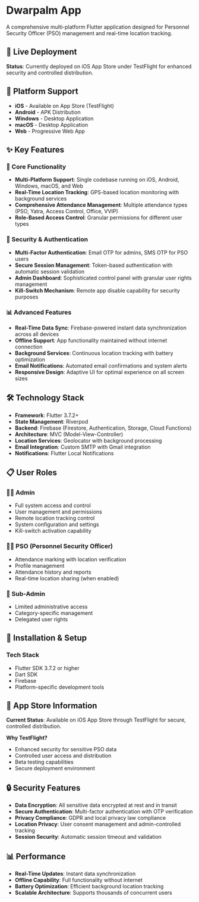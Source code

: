 #  Dwarpalm App

A comprehensive multi-platform Flutter application designed for Personnel Security Officer (PSO) management and real-time location tracking.

## 🚀 Live Deployment

**Status**: Currently deployed on iOS App Store under TestFlight for enhanced security and controlled distribution.

## 📱 Platform Support

- **iOS** - Available on App Store (TestFlight)
- **Android** - APK Distribution
- **Windows** - Desktop Application
- **macOS** - Desktop Application
- **Web** - Progressive Web App

## ✨ Key Features

### 🎯 Core Functionality
- **Multi-Platform Support**: Single codebase running on iOS, Android, Windows, macOS, and Web
- **Real-Time Location Tracking**: GPS-based location monitoring with background services
- **Comprehensive Attendance Management**: Multiple attendance types (PSO, Yatra, Access Control, Office, VVIP)
- **Role-Based Access Control**: Granular permissions for different user types

### 🔐 Security & Authentication
- **Multi-Factor Authentication**: Email OTP for admins, SMS OTP for PSO users
- **Secure Session Management**: Token-based authentication with automatic session validation
- **Admin Dashboard**: Sophisticated control panel with granular user rights management
- **Kill-Switch Mechanism**: Remote app disable capability for security purposes

### 📊 Advanced Features
- **Real-Time Data Sync**: Firebase-powered instant data synchronization across all devices
- **Offline Support**: App functionality maintained without internet connection
- **Background Services**: Continuous location tracking with battery optimization
- **Email Notifications**: Automated email confirmations and system alerts
- **Responsive Design**: Adaptive UI for optimal experience on all screen sizes

## 🛠️ Technology Stack

- **Framework**: Flutter 3.7.2+
- **State Management**: Riverpod
- **Backend**: Firebase (Firestore, Authentication, Storage, Cloud Functions)
- **Architecture**: MVC (Model-View-Controller)
- **Location Services**: Geolocator with background processing
- **Email Integration**: Custom SMTP with Gmail integration
- **Notifications**: Flutter Local Notifications

## 📋 User Roles

### 👨‍💼 Admin
- Full system access and control
- User management and permissions
- Remote location tracking control
- System configuration and settings
- Kill-switch activation capability

### 👮‍♂️ PSO (Personnel Security Officer)
- Attendance marking with location verification
- Profile management
- Attendance history and reports
- Real-time location sharing (when enabled)

### 👥 Sub-Admin
- Limited administrative access
- Category-specific management
- Delegated user rights

## 🔧 Installation & Setup

### Tech Stack
- Flutter SDK 3.7.2 or higher
- Dart SDK
- Firebase
- Platform-specific development tools


## 📱 App Store Information

**Current Status**: Available on iOS App Store through TestFlight for secure, controlled distribution.

**Why TestFlight?**
- Enhanced security for sensitive PSO data
- Controlled user access and distribution
- Beta testing capabilities
- Secure deployment environment

## 🔒 Security Features

- **Data Encryption**: All sensitive data encrypted at rest and in transit
- **Secure Authentication**: Multi-factor authentication with OTP verification
- **Privacy Compliance**: GDPR and local privacy law compliance
- **Location Privacy**: User consent management and admin-controlled tracking
- **Session Security**: Automatic session timeout and validation

## 📊 Performance

- **Real-Time Updates**: Instant data synchronization
- **Offline Capability**: Full functionality without internet
- **Battery Optimization**: Efficient background location tracking
- **Scalable Architecture**: Supports thousands of concurrent users
